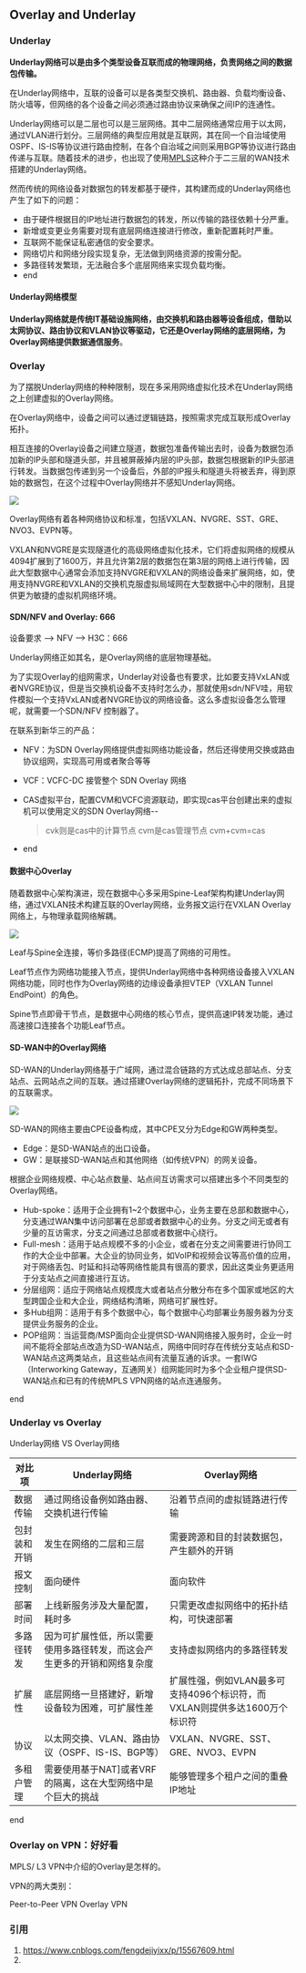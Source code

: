 ## Overlay and Underlay

### Underlay

**Underlay网络可以是由多个类型设备互联而成的物理网络，负责网络之间的数据包传输。**

在Underlay网络中，互联的设备可以是各类型交换机、路由器、负载均衡设备、防火墙等，但网络的各个设备之间必须通过路由协议来确保之间IP的连通性。

Underlay网络可以是二层也可以是三层网络。其中二层网络通常应用于以太网，通过VLAN进行划分。三层网络的典型应用就是互联网，其在同一个自治域使用OSPF、IS-IS等协议进行路由控制，在各个自治域之间则采用BGP等协议进行路由传递与互联。随着技术的进步，也出现了使用[MPLS](https://info.support.huawei.com/info-finder/encyclopedia/zh/MPLS.html)这种介于二三层的WAN技术搭建的Underlay网络。

然而传统的网络设备对数据包的转发都基于硬件，其构建而成的Underlay网络也产生了如下的问题：

- 由于硬件根据目的IP地址进行数据包的转发，所以传输的路径依赖十分严重。
- 新增或变更业务需要对现有底层网络连接进行修改，重新配置耗时严重。
- 互联网不能保证私密通信的安全要求。
- 网络切片和网络分段实现复杂，无法做到网络资源的按需分配。
- 多路径转发繁琐，无法融合多个底层网络来实现负载均衡。
- end

#### Underlay网络模型

**Underlay网络就是传统IT基础设施网络，由交换机和路由器等设备组成，借助以太网协议、路由协议和VLAN协议等驱动，它还是Overlay网络的底层网络，为Overlay网络提供数据通信服务**。



### Overlay

为了摆脱Underlay网络的种种限制，现在多采用网络虚拟化技术在Underlay网络之上创建虚拟的Overlay网络。

在Overlay网络中，设备之间可以通过逻辑链路，按照需求完成互联形成Overlay拓扑。

相互连接的Overlay设备之间建立隧道，数据包准备传输出去时，设备为数据包添加新的IP头部和隧道头部，并且被屏蔽掉内层的IP头部，数据包根据新的IP头部进行转发。当数据包传递到另一个设备后，外部的IP报头和隧道头将被丢弃，得到原始的数据包，在这个过程中Overlay网络并不感知Underlay网络。

![](https://image-1300760561.cos.ap-beijing.myqcloud.com/bgyq-blog/overlay-arch.png)

Overlay网络有着各种网络协议和标准，包括VXLAN、NVGRE、SST、GRE、NVO3、EVPN等。

VXLAN和NVGRE是实现隧道化的高级网络虚拟化技术，它们将虚拟网络的规模从4094扩展到了1600万，并且允许第2层的数据包在第3层的网络上进行传输，因此大型数据中心通常会添加支持NVGRE和VXLAN的网络设备来扩展网络，如，使用支持NVGRE和VXLAN的交换机克服虚拟局域网在大型数据中心中的限制，且提供更为敏捷的虚拟机网络环境。

#### SDN/NFV and Overlay: 666

设备要求 --> NFV --> H3C：666

Underlay网络正如其名，是Overlay网络的底层物理基础。

为了实现Overlay的组网需求，Underlay对设备也有要求，比如要支持VxLAN或者NVGRE协议，但是当交换机设备不支持时怎么办，那就使用sdn/NFV哇，用软件模拟一个支持VxLAN或者NVGRE协议的网络设备。这么多虚拟设备怎么管理呢，就需要一个SDN/NFV 控制器了。

在联系到新华三的产品：

* NFV：为SDN Overlay网络提供虚拟网络功能设备，然后还得使用交换或路由协议组网，实现高可用或者聚合等等

* VCF：VCFC-DC 接管整个 SDN Overlay 网络

* CAS虚拟平台，配置CVM和VCFC资源联动，即实现cas平台创建出来的虚拟机可以使用定义的SDN Overlay网络--

  > cvk则是cas中的计算节点 cvm是cas管理节点 cvm+cvm=cas

* end

#### 数据中心Overlay

随着数据中心架构演进，现在数据中心多采用Spine-Leaf架构构建Underlay网络，通过VXLAN技术构建互联的Overlay网络，业务报文运行在VXLAN Overlay网络上，与物理承载网络解耦。

![](https://image-1300760561.cos.ap-beijing.myqcloud.com/bgyq-blog/data-center-overlay.png)

Leaf与Spine全连接，等价多路径(ECMP)提高了网络的可用性。

Leaf节点作为网络功能接入节点，提供Underlay网络中各种网络设备接入VXLAN网络功能，同时也作为Overlay网络的边缘设备承担VTEP（VXLAN Tunnel EndPoint）的角色。

Spine节点即骨干节点，是数据中心网络的核心节点，提供高速IP转发功能，通过高速接口连接各个功能Leaf节点。

#### SD-WAN中的Overlay网络

SD-WAN的Underlay网络基于广域网，通过混合链路的方式达成总部站点、分支站点、云网站点之间的互联。通过搭建Overlay网络的逻辑拓扑，完成不同场景下的互联需求。

![](https://image-1300760561.cos.ap-beijing.myqcloud.com/bgyq-blog/SD-wan-overlay.png)

SD-WAN的网络主要由CPE设备构成，其中CPE又分为Edge和GW两种类型。

- Edge：是SD-WAN站点的出口设备。
- GW：是联接SD-WAN站点和其他网络（如传统VPN）的网关设备。

根据企业网络规模、中心站点数量、站点间互访需求可以搭建出多个不同类型的Overlay网络。

- Hub-spoke：适用于企业拥有1~2个数据中心，业务主要在总部和数据中心，分支通过WAN集中访问部署在总部或者数据中心的业务。分支之间无或者有少量的互访需求，分支之间通过总部或者数据中心绕行。
- Full-mesh：适用于站点规模不多的小企业，或者在分支之间需要进行协同工作的大企业中部署。大企业的协同业务，如VoIP和视频会议等高价值的应用，对于网络丢包、时延和抖动等网络性能具有很高的要求，因此这类业务更适用于分支站点之间直接进行互访。
- 分层组网：适应于网络站点规模庞大或者站点分散分布在多个国家或地区的大型跨国企业和大企业，网络结构清晰，网络可扩展性好。
- 多Hub组网：适用于有多个数据中心，每个数据中心均部署业务服务器为分支提供业务服务的企业。
- POP组网：当运营商/MSP面向企业提供SD-WAN网络接入服务时，企业一时间不能将全部站点改造为SD-WAN站点，网络中同时存在传统分支站点和SD-WAN站点这两类站点，且这些站点间有流量互通的诉求。一套IWG（Interworking Gateway，互通网关）组网能同时为多个企业租户提供SD-WAN站点和已有的传统MPLS VPN网络的站点连通服务。

end



### Underlay vs Overlay

Underlay网络 VS Overlay网络

| 对比项       | Underlay网络                                                 | Overlay网络                                                  |
| ------------ | ------------------------------------------------------------ | ------------------------------------------------------------ |
| 数据传输     | 通过网络设备例如路由器、交换机进行传输                       | 沿着节点间的虚拟链路进行传输                                 |
| 包封装和开销 | 发生在网络的二层和三层                                       | 需要跨源和目的封装数据包，产生额外的开销                     |
| 报文控制     | 面向硬件                                                     | 面向软件                                                     |
| 部署时间     | 上线新服务涉及大量配置，耗时多                               | 只需更改虚拟网络中的拓扑结构，可快速部署                     |
| 多路径转发   | 因为可扩展性低，所以需要使用多路径转发，而这会产生更多的开销和网络复杂度 | 支持虚拟网络内的多路径转发                                   |
| 扩展性       | 底层网络一旦搭建好，新增设备较为困难，可扩展性差             | 扩展性强，例如VLAN最多可支持4096个标识符，而VXLAN则提供多达1600万个标识符 |
| 协议         | 以太网交换、VLAN、路由协议（OSPF、IS-IS、BGP等）             | VXLAN、NVGRE、SST、GRE、NVO3、EVPN                           |
| 多租户管理   | 需要使用基于NAT]或者VRF的隔离，这在大型网络中是个巨大的挑战  | 能够管理多个租户之间的重叠IP地址                             |

end

### Overlay on VPN：好好看

MPLS/ L3 VPN中介绍的Overlay是怎样的。

VPN的两大类别：

Peer-to-Peer VPN
Overlay VPN

### 引用

1. https://www.cnblogs.com/fengdejiyixx/p/15567609.html
2. 